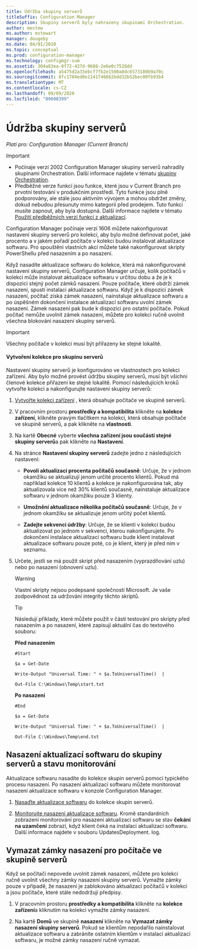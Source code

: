 ```yaml
---
title: Údržba skupiny serverů
titleSuffix: Configuration Manager
description: Skupiny serverů byly nahrazeny skupinami Orchestration.
author: mestew
ms.author: mstewart
manager: dougeby
ms.date: 04/01/2020
ms.topic: conceptual
ms.prod: configuration-manager
ms.technology: configmgr-sum
ms.assetid: 304a83ea-0f72-437d-9688-2e6e0c7526dd
ms.openlocfilehash: a5475d2a33ebcf7fb2e1500a8dc6573180b9a70c
ms.sourcegitcommit: 8fc1704ed0e1141f46662bdd32b52bec00fb93b4
ms.translationtype: MT
ms.contentlocale: cs-CZ
ms.lasthandoff: 09/09/2020
ms.locfileid: "89608399"
---
```

# <a name="service-a-server-group"></a>Údržba skupiny serverů

*Platí pro: Configuration Manager (Current Branch)*

>[!IMPORTANT]
> - Počínaje verzí 2002 Configuration Manager skupiny serverů nahradily skupinami Orchestration. Další informace najdete v tématu [skupiny Orchestration](orchestration-groups.md).
> - Předběžné verze funkcí jsou funkce, které jsou v Current Branch pro prvotní testování v produkčním prostředí. Tyto funkce jsou plně podporovány, ale stále jsou aktivním vývojem a mohou obdržet změny, dokud nebudou přesunuty mimo kategorii před prodejem. Tuto funkci musíte zapnout, aby byla dostupná. Další informace najdete v tématu [Použití předběžných verzí funkcí z aktualizací](../../core/servers/manage/install-in-console-updates.md#bkmk_prerelease).

Configuration Manager počínaje verzí 1606 můžete nakonfigurovat nastavení skupiny serverů pro kolekci, aby bylo možné definovat počet, jaké procento a v jakém pořadí počítače v kolekci budou instalovat aktualizace softwaru. Pro spouštění vlastních akcí můžete také nakonfigurovat skripty PowerShellu před nasazením a po nasazení.

Když nasadíte aktualizace softwaru do kolekce, která má nakonfigurované nastavení skupiny serverů, Configuration Manager určuje, kolik počítačů v kolekci může instalovat aktualizace softwaru v určitou dobu a že je k dispozici stejný počet zámků nasazení. Pouze počítače, které obdrží zámek nasazení, spustí instalaci aktualizace softwaru. Když je k dispozici zámek nasazení, počítač získá zámek nasazení, nainstaluje aktualizace softwaru a po úspěšném dokončení instalace aktualizací softwaru uvolní zámek nasazení. Zámek nasazení pak bude k dispozici pro ostatní počítače. Pokud počítač nemůže uvolnit zámek nasazení, můžete pro kolekci ručně uvolnit všechna blokování nasazení skupiny serverů.

>[!IMPORTANT]
>Všechny počítače v kolekci musí být přiřazeny ke stejné lokalitě.

#### <a name="to-create-a-collection-for-a-server-group"></a>Vytvoření kolekce pro skupinu serverů  
Nastavení skupiny serverů je konfigurováno ve vlastnostech pro kolekci zařízení. Aby bylo možné provést údržbu skupiny serverů, musí být všichni členové kolekce přiřazeni ke stejné lokalitě. Pomocí následujících kroků vytvořte kolekci a nakonfigurujte nastavení skupiny serverů:
1.  [Vytvořte kolekci zařízení](../../core/clients/manage/collections/create-collections.md) , která obsahuje počítače ve skupině serverů.  

2.  V pracovním prostoru **prostředky a kompatibilita** klikněte na **kolekce zařízení**, klikněte pravým tlačítkem na kolekci, která obsahuje počítače ve skupině serverů, a pak klikněte na **vlastnosti**.  

3.  Na kartě **Obecné** vyberte **všechna zařízení jsou součástí stejné skupiny serverů**a pak klikněte na **Nastavení**.  

4.  Na stránce **Nastavení skupiny serverů** zadejte jedno z následujících nastavení:  

    -   **Povolí aktualizaci procenta počítačů současně**: Určuje, že v jednom okamžiku se aktualizují jenom určité procento klientů. Pokud má například kolekce 10 klientů a kolekce je nakonfigurována tak, aby aktualizovala více než 30% klientů současně, nainstaluje aktualizace softwaru v jednom okamžiku pouze 3 klienty.  

    -   **Umožnění aktualizace několika počítačů současně**: Určuje, že v jednom okamžiku se aktualizuje jenom určitý počet klientů.  

    -   **Zadejte sekvenci údržby**: Určuje, že se klienti v kolekci budou aktualizovat po jednom v sekvenci, kterou nakonfigurujete. Po dokončení instalace aktualizací softwaru bude klient instalovat aktualizace softwaru pouze poté, co je klient, který je před ním v seznamu.  

5.  Určete, jestli se má použít skript před nasazením (vyprazdňování uzlu) nebo po nasazení (obnovení uzlu).  

    > [!WARNING]
    > Vlastní skripty nejsou podepsané společností Microsoft. Je vaše zodpovědnost za udržování integrity těchto skriptů.

    > [!TIP]  
    > Následují příklady, které můžete použít v části testování pro skripty před nasazením a po nasazení, které zapisují aktuální čas do textového souboru:  
    >   
    >  **Před nasazením**  
    >   
    >  `#Start`  
    >   
    >  `$a = Get-Date`  
    >   
    >  `Write-Output "Universal Time: " + $a.ToUniversalTime()  |`  
    >   
    >  `Out-File C:\Windows\Temp\start.txt`  
    >   
    >  **Po nasazení**  
    >   
    >  `#End`  
    >   
    >  `$a = Get-Date`  
    >   
    >  `Write-Output "Universal Time: " + $a.ToUniversalTime()  |`  
    >   
    >  `Out-File C:\Windows\Temp\end.txt`  

## <a name="deploy-software-updates-to-the-server-group-and-monitor-status"></a>Nasazení aktualizací softwaru do skupiny serverů a stavu monitorování  
Aktualizace softwaru nasadíte do kolekce skupin serverů pomocí typického procesu nasazení. Po nasazení aktualizací softwaru můžete monitorovat nasazení aktualizace softwaru v konzole Configuration Manager.
1.  [Nasaďte aktualizace softwaru](manually-deploy-software-updates.md) do kolekce skupin serverů.   

2.  [Monitorujte nasazení aktualizace softwaru](monitor-software-updates.md). Kromě standardních zobrazení monitorování pro nasazení aktualizací softwaru se stav **čekání na uzamčení** zobrazí, když klient čeká na instalaci aktualizací softwaru. Další informace najdete v souboru UpdatesDeployment. log.


## <a name="clear-the-deployment-locks-for-computers-in-a-server-group"></a>Vymazat zámky nasazení pro počítače ve skupině serverů  
Když se počítači nepovede uvolnit zámek nasazení, můžete pro kolekci ručně uvolnit všechny zámky nasazení skupiny serverů. Vymažte zámky pouze v případě, že nasazení je zablokováno aktualizací počítačů v kolekci a jsou počítače, které stále nedodržují předpisy.  
1.  V pracovním prostoru **prostředky a kompatibilita** klikněte na **kolekce zařízení**a kliknutím na kolekci vymažte zámky nasazení.  

2.  Na kartě **Domů** ve skupině **nasazení** klikněte na **Vymazat zámky nasazení skupiny serverů**. Pokud se klientům nepodařilo nainstalovat aktualizace softwaru a zabráníte ostatním klientům v instalaci aktualizací softwaru, je možné zámky nasazení ručně vymazat.  
